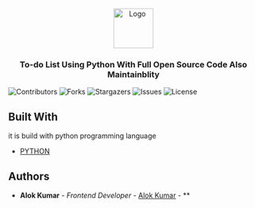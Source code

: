 <br/>
<p align="center">
  <a href="https://github.com/iamaloksy/to-do_list-using-python">
    <img src="https://upload.wikimedia.org/wikipedia/commons/6/6e/Microsoft_To-Do_icon.svg" alt="Logo" width="80" height="80">
  </a>

  <h3 align="center">To-do List Using Python With Full Open Source Code Also Maintainblity</h3>




![Contributors](https://img.shields.io/github/contributors/iamaloksy/to-do_list-using-python?color=dark-green) ![Forks](https://img.shields.io/github/forks/iamaloksy/to-do_list-using-python?style=social) ![Stargazers](https://img.shields.io/github/stars/iamaloksy/to-do_list-using-python?style=social) ![Issues](https://img.shields.io/github/issues/iamaloksy/to-do_list-using-python) ![License](https://img.shields.io/github/license/iamaloksy/to-do_list-using-python) 



## Built With

it is build with python programming  language

* [PYTHON](https://www.python.org/)



## Authors

* **Alok Kumar** - *Frontend Developer* - [Alok Kumar](https://github.com/iamaloksy/) - **


